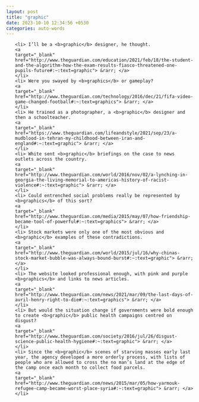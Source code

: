 ```yaml
---
layout: post
title: "graphic"
date: 2023-10-10 12:34:56 +0530
categories: auto-words
---
```

<ol>

    <li> I’ll be a <b>graphic</b> designer, he thought.
    <a 
    target="_blank" 
    href="http://www.theguardian.com/education/2021/feb/18/the-student-and-the-algorithm-how-the-exam-results-fiasco-threatened-one-pupils-future#:~:text=graphic"> &rarr; </a>
    </li>
    <li> Were you swayed by <b>graphics</b> or gameplay?
    <a 
    target="_blank" 
    href="http://www.theguardian.com/technology/2016/dec/21/fifa-video-game-changed-football#:~:text=graphics"> &rarr; </a>
    </li>
    <li> He trained as a photographer, a <b>graphic</b> designer and then a schoolteacher.
    <a 
    target="_blank" 
    href="https://www.theguardian.com/lifeandstyle/2021/sep/23/a-mudblood-in-tehran-my-childhood-between-iran-and-england#:~:text=graphic"> &rarr; </a>
    </li>
    <li> White sent <b>graphic</b> briefings on the case to news outlets across the country.
    <a 
    target="_blank" 
    href="http://www.theguardian.com/world/2016/nov/02/a-lynching-in-georgia-the-living-memorial-to-americas-history-of-racist-violence#:~:text=graphic"> &rarr; </a>
    </li>
    <li> Could entrenched social problems really be represented by <b>graphics</b> of this sort?
    <a 
    target="_blank" 
    href="http://www.theguardian.com/media/2015/may/07/how-friendship-became-tool-of-powerful#:~:text=graphics"> &rarr; </a>
    </li>
    <li> Stock markets were only one of the most obvious and <b>graphic</b> examples of these contradictions.
    <a 
    target="_blank" 
    href="http://www.theguardian.com/world/2015/jul/16/why-chinas-stock-market-bubble-was-always-bound-burst#:~:text=graphic"> &rarr; </a>
    </li>
    <li> The website looked professional enough, with pink and purple <b>graphics</b> and links to news articles.
    <a 
    target="_blank" 
    href="http://www.theguardian.com/news/2021/mar/09/the-last-days-of-avril-henry-right-to-die#:~:text=graphics"> &rarr; </a>
    </li>
    <li> But would the situation change if governments were bold enough to create <b>graphic</b> public health campaigns centred on disgust?
    <a 
    target="_blank" 
    href="http://www.theguardian.com/society/2016/jul/26/disgust-science-public-health-hygiene#:~:text=graphic"> &rarr; </a>
    </li>
    <li> Since the <b>graphic</b> scenes of starving masses early last year, the agency developed a more orderly process, with lists of people who are allowed to cross the no man’s land at the edge of the camp once each month to collect food parcels.
    <a 
    target="_blank" 
    href="http://www.theguardian.com/news/2015/mar/05/how-yarmouk-refugee-camp-became-worst-place-syria#:~:text=graphic"> &rarr; </a>
    </li>